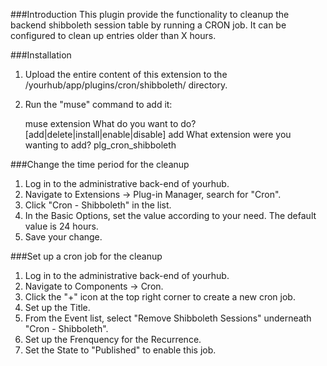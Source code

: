 ###Introduction
This plugin provide the functionality to cleanup the backend shibboleth session table by running a CRON job. It can be configured to clean up entries older than X hours.

###Installation

1. Upload the entire content of this extension to the /yourhub/app/plugins/cron/shibboleth/ directory.
2. Run the "muse" command to add it:

	muse extension
	What do you want to do? [add|delete|install|enable|disable] add
	What extension were you wanting to add? plg_cron_shibboleth

###Change the time period for the cleanup

1. Log in to the administrative back-end of yourhub.
2. Navigate to Extensions -> Plug-in Manager, search for "Cron".
3. Click "Cron - Shibboleth" in the list.
4. In the Basic Options, set the value according to your need. The default value is 24 hours.
5. Save your change.

###Set up a cron job for the cleanup

1. Log in to the administrative back-end of yourhub.
2. Navigate to Components -> Cron.
3. Click the "+" icon at the top right corner to create a new cron job.
4. Set up the Title. 
5. From the Event list, select "Remove Shibboleth Sessions" underneath "Cron - Shibboleth".
6. Set up the Frenquency for the Recurrence.
7. Set the State to "Published" to enable this job.
